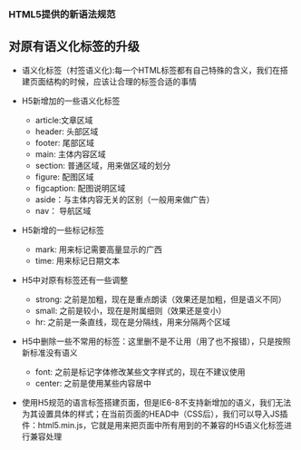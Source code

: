 ### HTML5提供的新语法规范

## 对原有语义化标签的升级

+ 语义化标签（村签语义化):每一个HTML标签都有自己特殊的含义，我们在搭建页面结构的时候，应该让合理的标签合适的事情

+ H5新增加的一些语义化标签

     - article:文章区域
     - header: 头部区域
     - footer: 尾部区域
     - main: 主体内容区域
     - section: 普通区域，用来做区域的划分
     - figure: 配图区域
     - figcaption: 配图说明区域
     - aside：与主体内容无关的区别（一般用来做广告）
     - nav： 导航区域

+ H5新增的一些标记标签

     - mark: 用来标记需要高量显示的广西
     - time: 用来标记日期文本

+ H5中对原有标签还有一些调整

     - strong: 之前是加粗，现在是重点朗读（效果还是加粗，但是语义不同）
     - small: 之前是较小，现在是附属细则（效果还是变小）
     - hr: 之前是一条直线，现在是分隔线，用来分隔两个区域

+ H5中删除一些不常用的标签：这里删不是不让用（用了也不报错），只是按照新标准没有语义

     - font: 之前是标记字体修改某些文字样式的，现在不建议使用
     - center: 之前是使用某些内容居中

+ 使用H5规范的语言标签搭建页面，但是IE6-8不支持新增加的语义，我们无法为其设置具体的样式；在当前页面的HEAD中（CSS后），我们可以导入JS插件：html5.min.js，它就是用来把页面中所有用到的不兼容的H5语义化标签进行兼容处理

